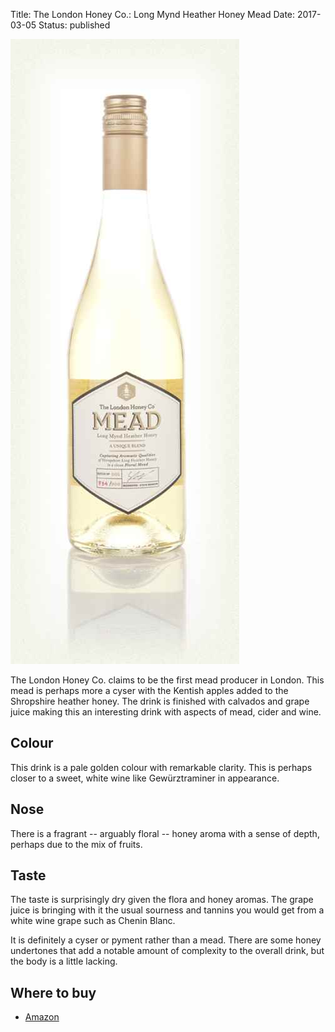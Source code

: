 Title: The London Honey Co.: Long Mynd Heather Honey Mead
Date: 2017-03-05
Status: published

![](/images/long-mynd.jpg)

The London Honey Co. claims to be the first mead producer in
London. This mead is perhaps more a cyser with the Kentish apples
added to the Shropshire heather honey. The drink is finished with
calvados and grape juice making this an interesting drink with aspects
of mead, cider and wine.

<!-- PELICAN_END_SUMMARY -->

## Colour

This drink is a pale golden colour with remarkable clarity. This is
perhaps closer to a sweet, white wine like Gewürztraminer in
appearance.

## Nose

There is a fragrant -- arguably floral -- honey aroma with a sense of
depth, perhaps due to the mix of fruits.

## Taste

The taste is surprisingly dry given the flora and honey aromas. The
grape juice is bringing with it the usual sourness and tannins you
would get from a white wine grape such as Chenin Blanc.

It is definitely a cyser or pyment rather than a mead. There are some
honey undertones that add a notable amount of complexity to the
overall drink, but the body is a little lacking.

## Where to buy

* [Amazon](https://www.amazon.co.uk/London-Honey-Co-Long-Heather/dp/B01H5FLAD8/ref=as_li_ss_tl?ie=UTF8&qid=1488664244&sr=8-1&keywords=The+London+Honey+Co.+Long+Mynd+Heather+Honey+Mead&linkCode=ll1&tag=traditionalmead-21&linkId=45e11e3835899708f88b878dc1177bbf)
